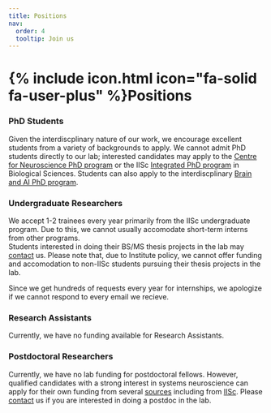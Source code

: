 ```yaml
---
title: Positions
nav:
  order: 4
  tooltip: Join us
---
```


# {% include icon.html icon="fa-solid fa-user-plus" %}Positions

### PhD Students

Given the interdiscplinary nature of our work, we encourage excellent students from a variety of backgrounds to apply. We cannot admit PhD students directly to our lab; interested candidates may apply to the [Centre for Neuroscience PhD program](https://cns.iisc.ac.in/academics/phd-program/) or the IISc [Integrated PhD program](https://iisc.ac.in/admissions/ph-d-integratedprogrammes/) in Biological Sciences. Students can also apply to the interdiscplinary [Brain and AI PhD program](https://brain-computation.iisc.ac.in/opportunities/).

### Undergraduate Researchers

We accept 1-2 trainees every year primarily from the IISc undergraduate program. Due to this, we cannot usually accomodate short-term interns from other programs. <br>
Students interested in doing their BS/MS thesis projects in the lab may [contact](/contact) us. Please note that, due to Institute policy, we cannot offer funding and accomodation to non-IISc students pursuing their thesis projects in the lab.

Since we get hundreds of requests every year for internships, we apologize if  we cannot respond to every email we recieve. 

### Research Assistants

Currently, we have no funding available for Research Assistants.

### Postdoctoral Researchers

Currently, we have no lab funding for postdoctoral fellows. However, qualified candidates with a strong interest in systems neuroscience can apply for their own funding from several [sources](https://indiabioscience.org/postdocs/grants) including from [IISc](https://iisc.ac.in/post-docs/). Please [contact](/contact) us if you are interested in doing a postdoc in the lab.

<!--
### Postdoctoral Researchers




-->





